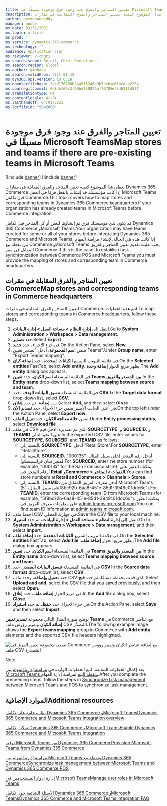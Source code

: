 ```yaml
---
title: تعيين المتاجر والفرق عند وجود فرق موجودة مسبقًا في Microsoft Teams
description: يغطي هذا الموضوع كيفيه تعيين المتاجر والفرق المقابلة في مقارات Dynamics 365 Commerce إذا كانت مؤسستك قد إنشات بالفعل فرقا في العمل Microsoft Teams قبل تكامل Commerce.
author: gvrmohanreddy
manager: annbe
ms.date: 03/31/2021
ms.topic: article
ms.prod: ''
ms.service: dynamics-365-commerce
ms.technology: ''
audience: Application User
ms.reviewer: v-chgri
ms.search.scope: Retail, Core, Operations
ms.search.region: Global
ms.author: gmohanv
ms.search.validFrom: 2021-01-15
ms.dyn365.ops.version: 10.0.18
ms.openlocfilehash: 3edd176788b24a5f5246e9b7bcb3c6fbcdca2254
ms.sourcegitcommit: 0e8db169c3f90bd750826af76709ef5d621fd377
ms.translationtype: HT
ms.contentlocale: ar-SA
ms.lasthandoff: 04/01/2021
ms.locfileid: "5842606"
---
```

# <a name="map-stores-and-teams-if-there-are-pre-existing-teams-in-microsoft-teams"></a><span data-ttu-id="29a3c-103">تعيين المتاجر والفرق عند وجود فرق موجودة مسبقًا في Microsoft Teams</span><span class="sxs-lookup"><span data-stu-id="29a3c-103">Map stores and teams if there are pre-existing teams in Microsoft Teams</span></span>

[!include [banner](includes/banner.md)]
[!include [banner](includes/preview-banner.md)]

<span data-ttu-id="29a3c-104">يغطي هذا الموضوع كيفيه تعيين المتاجر والفرق المقابلة في مقارات Dynamics 365 Commerce إذا كانت مؤسستك قد إنشات بالفعل فرقا في العمل Microsoft Teams قبل تكامل Commerce.</span><span class="sxs-lookup"><span data-stu-id="29a3c-104">This topic covers how to map stores and corresponding teams in Dynamics 365 Commerce headquarters if your organization has already created teams in Microsoft Teams before Commerce integration.</span></span>

<span data-ttu-id="29a3c-105">قد يكون لدي مؤسستك فرق تم إنشاؤها لبعض أو كل المتاجر قبل تكامل Dynamics 365 Commerce وMicrosoft Teams.</span><span class="sxs-lookup"><span data-stu-id="29a3c-105">Your organization may have teams created for some or all of your stores before integrating Dynamics 365 Commerce and Microsoft Teams.</span></span> <span data-ttu-id="29a3c-106">إذا كانت هذه هي الحالة، لإنشاء مزامنة المهام بين نقطة بيع Commerce وMicrosoft Teams يجب عليك تقديم تعيين المتاجر والفريق المقابل في مقر Commerce.</span><span class="sxs-lookup"><span data-stu-id="29a3c-106">If this is the case, to establish task synchronization between Commerce POS and Microsoft Teams you must provide the mapping of stores and corresponding team in Commerce headquarters.</span></span>

## <a name="map-stores-and-corresponding-teams-in-commerce-headquarters"></a><span data-ttu-id="29a3c-107">تعيين المتاجر والفرق المقابلة في مقرات Commerce</span><span class="sxs-lookup"><span data-stu-id="29a3c-107">Map stores and corresponding teams in Commerce headquarters</span></span> 

<span data-ttu-id="29a3c-108">لتعيين المتاجر والفرق المقابلة في مقرات Commerce، اتبع هذه الخطوات.</span><span class="sxs-lookup"><span data-stu-id="29a3c-108">To map stores and corresponding teams in Commerce headquarters, follow these steps.</span></span>

1. <span data-ttu-id="29a3c-109">انتقل إلى **إدارة النظام \> مساحة العمل \> إدارة البيانات**.</span><span class="sxs-lookup"><span data-stu-id="29a3c-109">Go to **System Administration \> Workspace \> Data management**.</span></span>
1. <span data-ttu-id="29a3c-110">حدد **تصدير**.</span><span class="sxs-lookup"><span data-stu-id="29a3c-110">Select **Export**.</span></span> 
1. <span data-ttu-id="29a3c-111">في جزء الإجراء، حدد **جديد**.</span><span class="sxs-lookup"><span data-stu-id="29a3c-111">On the Action Pane, select **New**.</span></span>
1. <span data-ttu-id="29a3c-112">ضمن **اسم المجموعة**، أدخل "تصدير تعيين Teams".</span><span class="sxs-lookup"><span data-stu-id="29a3c-112">Under **Group name**, enter "Export Teams mapping".</span></span>
1. <span data-ttu-id="29a3c-113">في علامة التبويب السريع **الكيانات المحددة**، حدد **إضافة كيان**.</span><span class="sxs-lookup"><span data-stu-id="29a3c-113">On the **Selected entities** FastTab, select **Add entity**.</span></span> <span data-ttu-id="29a3c-114">يظهر مربع الحوار **إضافة وحدة**.</span><span class="sxs-lookup"><span data-stu-id="29a3c-114">The **Add entity** dialog box appears.</span></span>  
1. <span data-ttu-id="29a3c-115">في القائمة المنسدلة **اسم الكيان**، حدد **تعيين Teams بين المصدر والفريق**.</span><span class="sxs-lookup"><span data-stu-id="29a3c-115">In the **Entity name** drop-down list, select **Teams mapping between source and team**.</span></span>
1. <span data-ttu-id="29a3c-116">في القائمة المنسدلة **تنسيق البيانات الهدف**، حدد **CSV**.</span><span class="sxs-lookup"><span data-stu-id="29a3c-116">In the **Target data format** drop-down list, select **CSV**.</span></span>
1. <span data-ttu-id="29a3c-117">حدد **إضافة**، ثم حدد **إغلاق**.</span><span class="sxs-lookup"><span data-stu-id="29a3c-117">Select **Add**, and then select **Close**.</span></span>
1. <span data-ttu-id="29a3c-118">في أعلي الجانب الأيسر ضمن جزء الاجراء، حدد **تصدير الآن**.</span><span class="sxs-lookup"><span data-stu-id="29a3c-118">On the top left under the Action Pane, select **Export now**.</span></span>
1. <span data-ttu-id="29a3c-119">ضمن **حالة معالجة الكيان**، حدد **تنزيل الملف**.</span><span class="sxs-lookup"><span data-stu-id="29a3c-119">Under **Entity processing status**, select **Download file**.</span></span>
1. <span data-ttu-id="29a3c-120">في ملف CSV الذي تم تصديره، ادخل قيم **SOURCETYPE**، و **SOURCEID**، و **TEAMID** على النحو التالي:</span><span class="sxs-lookup"><span data-stu-id="29a3c-120">In the exported CSV file, enter values for **SOURCETYPE**, **SOURCEID**, and **TEAMID** as follows:</span></span>
    - <span data-ttu-id="29a3c-121">بالنسبة إلى **SOURCETYPE**، أدخل "RetailStore".</span><span class="sxs-lookup"><span data-stu-id="29a3c-121">For **SOURCETYPE**, enter "RetailStore".</span></span> 
    - <span data-ttu-id="29a3c-122">بالنسبة إلى **SOURCEID**، أدخل رقم المتجر (على سبيل المثال، "000135" لمتجر سان فرانسيسكو).</span><span class="sxs-lookup"><span data-stu-id="29a3c-122">For **SOURCEID**, enter the store number (for example, "000135" for the San Francisco store).</span></span> <span data-ttu-id="29a3c-123">يمكنك العثور على أرقام المتجر في **Retail وCommerce \> القنوات \> المتاجر**.</span><span class="sxs-lookup"><span data-stu-id="29a3c-123">You can find store numbers at **Retail and Commerce \> Channels \> Stores**.</span></span>
    - <span data-ttu-id="29a3c-124">بالنسبة إلى **TEAMID**، أدخل معرف الفريق المقابل من Microsoft Teams (على سبيل المثال، "5f8bc92b-6aa8-451e-85d1-3949c01ddc6c").</span><span class="sxs-lookup"><span data-stu-id="29a3c-124">For **TEAMID**, enter the corresponding team ID from Microsoft Teams (for example, "5f8bc92b-6aa8-451e-85d1-3949c01ddc6c").</span></span> <span data-ttu-id="29a3c-125">يمكنك العثور على معلومات معرف الفريق في [admin.teams.microsoft.com](https://admin.teams.microsoft.com).</span><span class="sxs-lookup"><span data-stu-id="29a3c-125">You can find team ID information at [admin.teams.microsoft.com](https://admin.teams.microsoft.com).</span></span>
1. <span data-ttu-id="29a3c-126">احفظ ملف CSV في جهازك المحلي.</span><span class="sxs-lookup"><span data-stu-id="29a3c-126">Save the CSV file to your local machine.</span></span>
1. <span data-ttu-id="29a3c-127">انتقل إلى **إدارة النظام \> مساحة العمل \> إدارة البيانات**، ثم حدد **استيراد**.</span><span class="sxs-lookup"><span data-stu-id="29a3c-127">Go to **System Administration \> Workspace \> Data management**, and then select **Import**.</span></span>
1. <span data-ttu-id="29a3c-128">في علامة التبويب السريع **الكيانات المحددة**، حدد **إضافة ملف**.</span><span class="sxs-lookup"><span data-stu-id="29a3c-128">On the **Selected entities** FastTab, select **Add file**.</span></span> <span data-ttu-id="29a3c-129">يظهر مربع الحوار **إضافة ملف**.</span><span class="sxs-lookup"><span data-stu-id="29a3c-129">The **Add file** dialog box appears.</span></span>
1. <span data-ttu-id="29a3c-130">في القائمة المنسدلة **اسم الكيان**، حدد **تعيين Teams بين المصدر والفريق**.</span><span class="sxs-lookup"><span data-stu-id="29a3c-130">In the **Entity name** drop-down list, select **Teams mapping between source and team**.</span></span>
1. <span data-ttu-id="29a3c-131">في القائمة المنسدلة **تنسيق البيانات المصدر**، حدد **CSV**.</span><span class="sxs-lookup"><span data-stu-id="29a3c-131">In the **Source data format** drop-down list, select **CSV**.</span></span>
1. <span data-ttu-id="29a3c-132">حدد **تحميل وإضافة**، وحدد ملف CSV الذي قمت بحفظه مسبقًا، ثم حدد **فتح**.</span><span class="sxs-lookup"><span data-stu-id="29a3c-132">Select **Upload and add**, select the CSV file that you saved previously, and then select **Open**.</span></span>
1. <span data-ttu-id="29a3c-133">في مربع الحوار **إضافة ملف**، حدد **إغلاق**.</span><span class="sxs-lookup"><span data-stu-id="29a3c-133">In the **Add file** dialog box, select **Close**.</span></span>
1. <span data-ttu-id="29a3c-134">في جزء الاجراء، حدد **حفظ**، ثم حدد **استيراد**.</span><span class="sxs-lookup"><span data-stu-id="29a3c-134">On the Action Pane, select **Save** , and then select **Import**.</span></span>

<span data-ttu-id="29a3c-135">توضح صورة المثال التالي مجموعة **تصدير تعيين Teams** في Commerce مع عناصر **إضافة الكيان** وتمييز رؤوس ملف CSV المُصدَّر.</span><span class="sxs-lookup"><span data-stu-id="29a3c-135">The following example image shows the **Export teams mapping** group in Commerce with **Add entity** elements and the exported CSV file headers highlighted.</span></span>

![تصدير مجموعة تعيين الفرق في Commerce مع إضافة عناصر الكيان وتمييز رؤوس ملف CSV المُصدَرة](media/d365-commerce-data-mgmt-export-entity.png)

> [!NOTE]
> <span data-ttu-id="29a3c-137">بعد إكمال الخطوات السابقة، اتبع الخطوات الواردة في [مزامنة إدارة المهام بين Microsoft Teams ونقطة البيع](synchronize-tasks-teams-pos.md) لمزامنة إدارة المهام.</span><span class="sxs-lookup"><span data-stu-id="29a3c-137">After you complete the preceeding steps, follow the steps in [Synchronize task management between Microsoft Teams and POS](synchronize-tasks-teams-pos.md) to synchronize task management.</span></span> 

## <a name="additional-resources"></a><span data-ttu-id="29a3c-138">الموارد الإضافية</span><span class="sxs-lookup"><span data-stu-id="29a3c-138">Additional resources</span></span>

[<span data-ttu-id="29a3c-139">نظرة عامة على تكامل Dynamics 365 Commerce وMicrosoft Teams</span><span class="sxs-lookup"><span data-stu-id="29a3c-139">Dynamics 365 Commerce and Microsoft Teams integration overview</span></span>](commerce-teams-integration.md)

[<span data-ttu-id="29a3c-140">تمكين تكامل Dynamics 365 Commerce وMicrosoft Teams</span><span class="sxs-lookup"><span data-stu-id="29a3c-140">Enable Dynamics 365 Commerce and Microsoft Teams integration</span></span>](enable-teams-integration.md)

[<span data-ttu-id="29a3c-141">توفير Microsoft Teams من Dynamics 365 Commerce</span><span class="sxs-lookup"><span data-stu-id="29a3c-141">Provision Microsoft Teams from Dynamics 365 Commerce</span></span>](provision-teams-from-commerce.md)

[<span data-ttu-id="29a3c-142">مزامنة إدارة المهام بين Microsoft Teams ونقطة بيع Dynamics 365 Commerce</span><span class="sxs-lookup"><span data-stu-id="29a3c-142">Synchronize task management between Microsoft Teams and Dynamics 365 Commerce POS</span></span>](synchronize-tasks-teams-pos.md)

[<span data-ttu-id="29a3c-143">إدارة أدوار المستخدمين في Microsoft Teams</span><span class="sxs-lookup"><span data-stu-id="29a3c-143">Manage user roles in Microsoft Teams</span></span>](manage-user-roles-teams.md)

[<span data-ttu-id="29a3c-144">الأسئلة الشائعة حول تكامل Dynamics 365 Commerce وMicrosoft Teams</span><span class="sxs-lookup"><span data-stu-id="29a3c-144">Dynamics 365 Commerce and Microsoft Teams integration FAQ</span></span>](teams-integration-faq.md)
